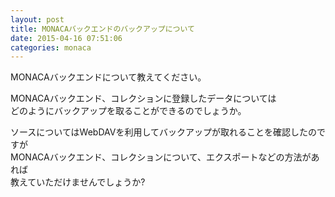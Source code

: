 ```yaml
---
layout: post
title: MONACAバックエンドのバックアップについて
date: 2015-04-16 07:51:06
categories: monaca
---
```

<p>MONACAバックエンドについて教えてください。</p>

<p>MONACAバックエンド、コレクションに登録したデータについては<br>
どのようにバックアップを取ることができるのでしょうか。</p>

<p>ソースについてはWebDAVを利用してバックアップが取れることを確認したのですが<br>
MONACAバックエンド、コレクションについて、エクスポートなどの方法があれば<br>
教えていただけませんでしょうか?</p>
